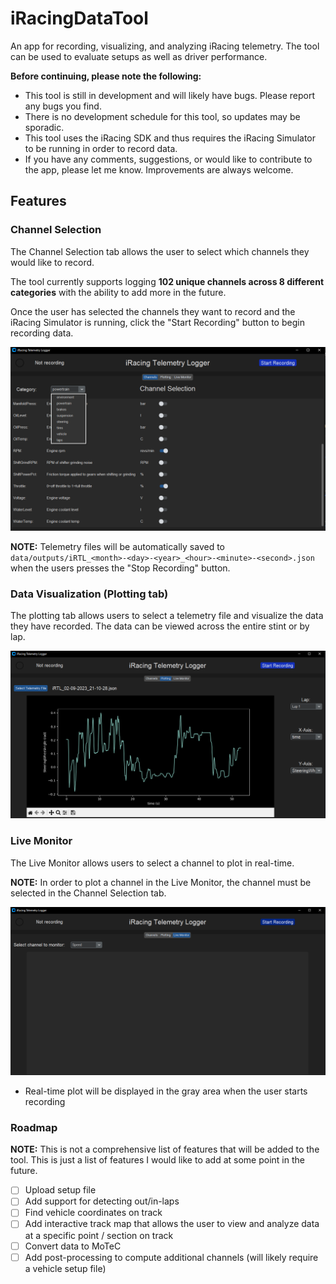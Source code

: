 # iRacingDataTool
An app for recording, visualizing, and analyzing iRacing telemetry. The tool can be used to evaluate setups as well as driver performance.

**Before continuing, please note the following:**
- This tool is still in development and will likely have bugs. Please report any bugs you find.
- There is no development schedule for this tool, so updates may be sporadic.
- This tool uses the iRacing SDK and thus requires the iRacing Simulator to be running in order to record data.
- If you have any comments, suggestions, or would like to contribute to the app, please let me know. Improvements are always welcome.
## Features

### Channel Selection 

The Channel Selection tab allows the user to select which channels they would like to record. 

The tool currently supports logging **102 unique channels across 8 different categories** with the ability to add more in the future. 

Once the user has selected the channels they want to record and the iRacing Simulator is running, click the "Start Recording" button to begin recording data.

![Channel Selection](images/readme/channel_selection.png)

**NOTE:** Telemetry files will be automatically saved to `data/outputs/iRTL_<month>-<day>-<year>_<hour>-<minute>-<second>.json` when the users presses the "Stop Recording" button.

### Data Visualization (Plotting tab)

The plotting tab allows users to select a telemetry file and visualize the data they have recorded. The data can be viewed across the entire stint or by lap. 

![Plotting](images/readme/plotting_tab.png)


### Live Monitor

The Live Monitor allows users to select a channel to plot in real-time. 

**NOTE:** In order to plot a channel in the Live Monitor, the channel must be selected in the Channel Selection tab.

![Live Monitor](images/readme/live_monitor.png)

- Real-time plot will be displayed in the gray area when the user starts recording


### Roadmap

**NOTE:** This is not a comprehensive list of features that will be added to the tool. This is just a list of features I would like to add at some point in the future.

- [ ] Upload setup file
- [ ] Add support for detecting out/in-laps
- [ ] Find vehicle coordinates on track
- [ ] Add interactive track map that allows the user to view and analyze data at a specific point / section on track
- [ ] Convert data to MoTeC
- [ ] Add post-processing to compute additional channels (will likely require a vehicle setup file)